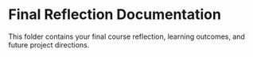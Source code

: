 # Final Reflection Documentation

This folder contains your final course reflection, learning outcomes, and future project directions.